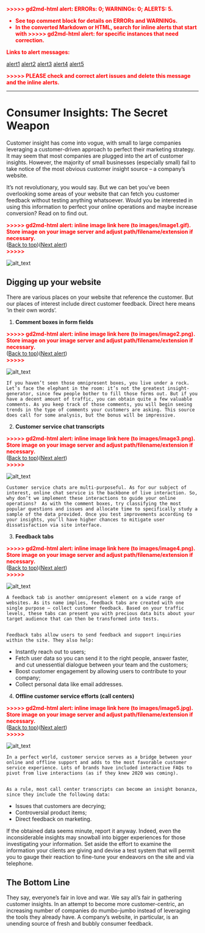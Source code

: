 <!-- Copy and paste the converted output. -->

<!-----
NEW: Check the "Suppress top comment" option to remove this info from the output.

Conversion time: 3.064 seconds.


Using this Markdown file:

1. Paste this output into your source file.
2. See the notes and action items below regarding this conversion run.
3. Check the rendered output (headings, lists, code blocks, tables) for proper
   formatting and use a linkchecker before you publish this page.

Conversion notes:

* Docs to Markdown version 1.0β29
* Thu Oct 15 2020 04:53:05 GMT-0700 (PDT)
* Source doc: Consumer Insights: The Secret Weapon
* This document has images: check for >>>>>  gd2md-html alert:  inline image link in generated source and store images to your server. NOTE: Images in exported zip file from Google Docs may not appear in  the same order as they do in your doc. Please check the images!

----->


<p style="color: red; font-weight: bold">>>>>>  gd2md-html alert:  ERRORs: 0; WARNINGs: 0; ALERTS: 5.</p>
<ul style="color: red; font-weight: bold"><li>See top comment block for details on ERRORs and WARNINGs. <li>In the converted Markdown or HTML, search for inline alerts that start with >>>>>  gd2md-html alert:  for specific instances that need correction.</ul>

<p style="color: red; font-weight: bold">Links to alert messages:</p><a href="#gdcalert1">alert1</a>
<a href="#gdcalert2">alert2</a>
<a href="#gdcalert3">alert3</a>
<a href="#gdcalert4">alert4</a>
<a href="#gdcalert5">alert5</a>

<p style="color: red; font-weight: bold">>>>>> PLEASE check and correct alert issues and delete this message and the inline alerts.<hr></p>



# Consumer Insights: The Secret Weapon

Customer insight has come into vogue, with small to large companies leveraging a customer-driven approach to perfect their marketing strategy. It may seem that most companies are plugged into the art of customer insights. However, the majority of small businesses (especially small) fail to take notice of the most obvious customer insight source – a company’s website.

It’s not revolutionary, you would say. But we can bet you’ve been overlooking some areas of your website that can fetch you customer feedback without testing anything whatsoever. Would you be interested in using this information to perfect your online operations and maybe increase conversion? Read on to find out.



<p id="gdcalert1" ><span style="color: red; font-weight: bold">>>>>>  gd2md-html alert: inline image link here (to images/image1.gif). Store image on your image server and adjust path/filename/extension if necessary. </span><br>(<a href="#">Back to top</a>)(<a href="#gdcalert2">Next alert</a>)<br><span style="color: red; font-weight: bold">>>>>> </span></p>


![alt_text](images/image1.gif "image_tooltip")



## Digging up your website

There are various places on your website that reference the customer. But our places of interest include direct customer feedback. Direct here means ‘in their own words’.



1. **Comment boxes in form fields**



<p id="gdcalert2" ><span style="color: red; font-weight: bold">>>>>>  gd2md-html alert: inline image link here (to images/image2.png). Store image on your image server and adjust path/filename/extension if necessary. </span><br>(<a href="#">Back to top</a>)(<a href="#gdcalert3">Next alert</a>)<br><span style="color: red; font-weight: bold">>>>>> </span></p>


![alt_text](images/image2.png "image_tooltip")



    If you haven’t seen those omnipresent boxes, you live under a rock. Let’s face the elephant in the room: it’s not the greatest insight-generator, since few people bother to fill those forms out. But if you have a decent amount of traffic, you can obtain quite a few valuable comments. As you keep track of those comments, you will begin seeing trends in the type of comments your customers are asking. This source does call for some analysis, but the bonus will be impressive.

2. **Customer service chat transcripts**



<p id="gdcalert3" ><span style="color: red; font-weight: bold">>>>>>  gd2md-html alert: inline image link here (to images/image3.png). Store image on your image server and adjust path/filename/extension if necessary. </span><br>(<a href="#">Back to top</a>)(<a href="#gdcalert4">Next alert</a>)<br><span style="color: red; font-weight: bold">>>>>> </span></p>


![alt_text](images/image3.png "image_tooltip")



    Customer service chats are multi-purposeful. As for our subject of interest, online chat service is the backbone of live interaction. So, why don’t we implement these interactions to guide your online operations?  As with the comment boxes, try classifying the most popular questions and issues and allocate time to specifically study a sample of the data provided. Once you test improvements according to your insights, you’ll have higher chances to mitigate user dissatisfaction via site interface.

3. **Feedback tabs**



<p id="gdcalert4" ><span style="color: red; font-weight: bold">>>>>>  gd2md-html alert: inline image link here (to images/image4.png). Store image on your image server and adjust path/filename/extension if necessary. </span><br>(<a href="#">Back to top</a>)(<a href="#gdcalert5">Next alert</a>)<br><span style="color: red; font-weight: bold">>>>>> </span></p>


![alt_text](images/image4.png "image_tooltip")



    A feedback tab is another omnipresent element on a wide range of websites. As its name implies, feedback tabs are created with one single purpose – collect customer feedback. Based on your traffic levels, these tabs can present you with precious data bits about your target audience that can then be transformed into tests.


    Feedback tabs allow users to send feedback and support inquiries within the site. They also help:

*   Instantly reach out to users;
*   Fetch user data so you can send it to the right people, answer faster, and cut unessential dialogue between your team and the customers;
*   Boost customer engagement by allowing users to contribute to your company;
*   Collect personal data like email addresses.
4. **Offline customer service efforts (call centers)**



<p id="gdcalert5" ><span style="color: red; font-weight: bold">>>>>>  gd2md-html alert: inline image link here (to images/image5.jpg). Store image on your image server and adjust path/filename/extension if necessary. </span><br>(<a href="#">Back to top</a>)(<a href="#gdcalert6">Next alert</a>)<br><span style="color: red; font-weight: bold">>>>>> </span></p>


![alt_text](images/image5.jpg "image_tooltip")



    In a perfect world, customer service serves as a bridge between your online and offline support and adds to the most favorable customer service experience. Lots of brands have included interactive FAQs to pivot from live interactions (as if they knew 2020 was coming).


    As a rule, most call center transcripts can become an insight bonanza, since they include the following data:

*   Issues that customers are decrying;
*   Controversial product items;
*   Direct feedback on marketing.

If the obtained data seems minute, report it anyway. Indeed, even the inconsiderable insights may snowball into bigger experiences for those investigating your information. Set aside the effort to examine the information your clients are giving and devise a test system that will permit you to gauge their reaction to fine-tune your endeavors on the site and via telephone.


## The Bottom Line

They say, everyone’s fair in love and war. We say all’s fair in gathering customer insights. In an attempt to become more customer-centric, an increasing number of companies do mumbo-jumbo instead of leveraging the tools they already have. A company’s website, in particular, is an unending source of fresh and bubbly consumer feedback.
